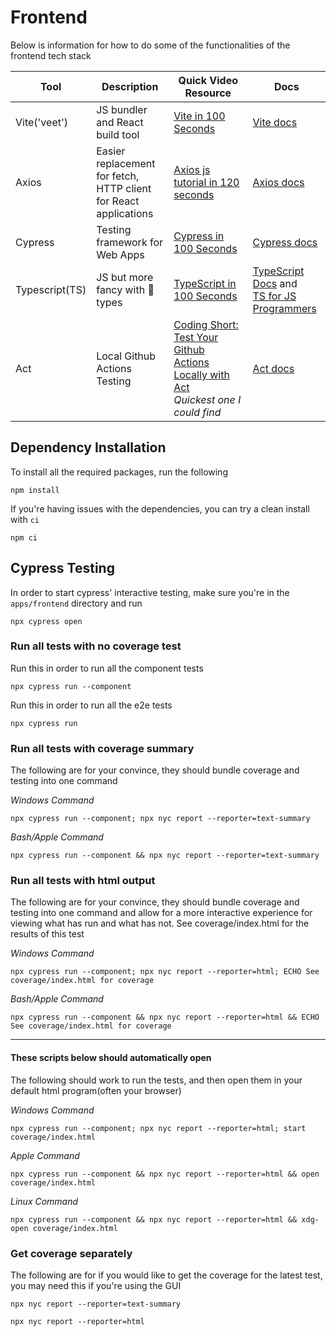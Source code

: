 # Frontend

Below is information for how to do some of the functionalities of the frontend tech stack

| Tool | Description | Quick Video Resource | Docs |
|------|--------------|-------------------------|-------|
| Vite('veet') | JS bundler and React build tool | [Vite in 100 Seconds](https://youtu.be/KCrXgy8qtjM?si=Rb3QLsWwmCsb4jNW) | [Vite docs](https://vitejs.dev/guide/) |
| Axios | Easier replacement for fetch, </br>HTTP client for React applications | [Axios js tutorial in 120 seconds](https://youtu.be/j284YeATTAI?si=omcbcIO_XZNCg686) | [Axios docs](https://axios-http.com/docs/intro) |
| Cypress | Testing framework for Web Apps | [Cypress in 100 Seconds](https://youtu.be/BQqzfHQkREo?si=k7xSqYEGL7uZfMjj) | [Cypress docs](https://docs.cypress.io/guides/getting-started/opening-the-app) |
| Typescript(TS) | JS but more fancy with 🎩 types | [TypeScript in 100 Seconds](https://www.youtube.com/watch?v=zQnBQ4tB3ZA) | [TypeScript Docs](https://www.typescriptlang.org/docs/handbook/intro.html) and</br>[TS for JS Programmers](https://www.typescriptlang.org/docs/handbook/typescript-in-5-minutes.html) |
| Act | Local Github Actions Testing | [Coding Short: Test Your Github Actions Locally with Act](https://youtu.be/7xfDpoEBp60?si=LfUtVBykHIsfJOqB)</br>*Quickest one I could find* | [Act docs](https://nektosact.com/introduction.html) |

## Dependency Installation

To install all the required packages, run the following 
```shell
npm install
```

If you're having issues with the dependencies, you can try a clean install with `ci`
```shell
npm ci
```

## Cypress Testing
In order to start cypress' interactive testing, make sure you're in the `apps/frontend` directory and run
```shell
npx cypress open
```

### Run all tests with no coverage test
Run this in order to run all the component tests
```shell
npx cypress run --component
```

Run this in order to run all the e2e tests
```shell
npx cypress run
```

### Run all tests with coverage summary
The following are for your convince, they should bundle coverage and testing into one command

*Windows Command*
```shell
npx cypress run --component; npx nyc report --reporter=text-summary
```

*Bash/Apple Command*
```shell
npx cypress run --component && npx nyc report --reporter=text-summary
```

### Run all tests with html output
The following are for your convince, they should bundle coverage and testing into one command and allow for
a more interactive experience for viewing what has run and what has not.
See coverage/index.html for the results of this test

*Windows Command*
```shell
npx cypress run --component; npx nyc report --reporter=html; ECHO See coverage/index.html for coverage
```

*Bash/Apple Command*
```shell
npx cypress run --component && npx nyc report --reporter=html && ECHO See coverage/index.html for coverage
```

---
#### These scripts below should automatically open
The following should work to run the tests, and then open them in your default html program(often your browser)

*Windows Command*
```shell
npx cypress run --component; npx nyc report --reporter=html; start coverage/index.html
```

*Apple Command*
```shell
npx cypress run --component && npx nyc report --reporter=html && open coverage/index.html
```

*Linux Command*
```shell
npx cypress run --component && npx nyc report --reporter=html && xdg-open coverage/index.html
```


### Get coverage separately 
The following are for if you would like to get the coverage for the latest test, you may need this if you're using the GUI
```shell
npx nyc report --reporter=text-summary
```

```shell
npx nyc report --reporter=html
```

## 